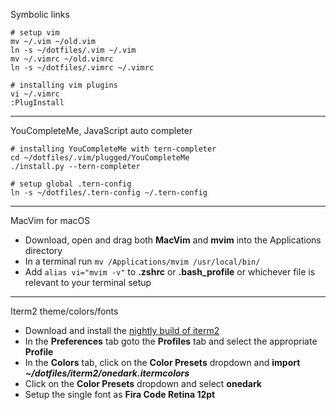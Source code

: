 Symbolic links

    # setup vim
    mv ~/.vim ~/old.vim
    ln -s ~/dotfiles/.vim ~/.vim
    mv ~/.vimrc ~/old.vimrc
    ln -s ~/dotfiles/.vimrc ~/.vimrc

    # installing vim plugins
    vi ~/.vimrc
    :PlugInstall

---

YouCompleteMe, JavaScript auto completer

    # installing YouCompleteMe with tern-completer
    cd ~/dotfiles/.vim/plugged/YouCompleteMe
    ./install.py --tern-completer

    # setup global .tern-config
    ln -s ~/dotfiles/.tern-config ~/.tern-config

---

MacVim for macOS

* Download, open and drag both **MacVim** and **mvim** into the Applications directory
* In a terminal run `mv /Applications/mvim /usr/local/bin/`
* Add `alias vi="mvim -v"` to **.zshrc** or **.bash_profile** or whichever file is relevant to your terminal setup

---

Iterm2 theme/colors/fonts

* Download and install the [nightly build of iterm2](https://www.iterm2.com/downloads.html)
* In the **Preferences** tab goto the **Profiles** tab and select the appropriate **Profile**
* In the **Colors** tab, click on the **Color Presets** dropdown and **import *~/dotfiles/iterm2/onedark.itermcolors***
* Click on the **Color Presets** dropdown and select **onedark**
* Setup the single font as **Fira Code Retina 12pt**
